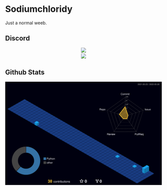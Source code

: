 # Sodiumchloridy

Just a normal weeb.

## Discord

<div align="center">
<div>
<a href="https://discord.com/users/418732009926688768"><img src="https://discord.c99.nl/widget/theme-3/418732009926688768.png" width="500px"></a>
</div>
<div>
<a href="https://malsignature.com"><img src="https://malsignature.com/?/view?username=SodiumChloridy&style=normal" width="500px"></a>
</div>
</div>

## Github Stats

![](./profile-3d-contrib/profile-night-view.svg)
